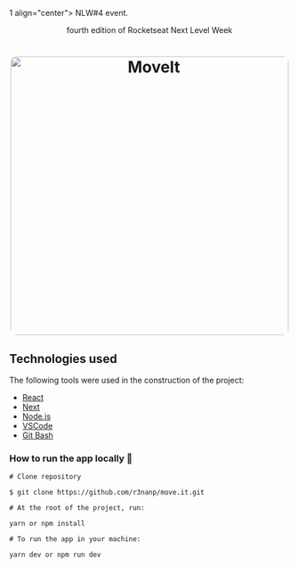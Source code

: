 
1 align="center">
   NLW#4 event.
</h1>
<p align="center">  fourth edition of Rocketseat Next Level Week </p>

<h1 align="center">
  <img width="500" style="border-radius: 10px" height="auto" alt="MoveIt" title="#MoveIt" src="public/assets/design.png" />
</h1>


<h2 id="technologies"> Technologies used </h2>

The following tools were used in the construction of the project:

- [React](https://reactjs.org)
- [Next](https://nextjs.org)
- [Node.js](https://nodejs.org/en/)
- [VSCode](https://code.visualstudio.com)
- [Git Bash](https://gitforwindows.org/)


### How to run the app locally 🤔

```
# Clone repository

$ git clone https://github.com/r3nanp/move.it.git
```

```
# At the root of the project, run:

yarn or npm install
```

```
# To run the app in your machine:

yarn dev or npm run dev
```
